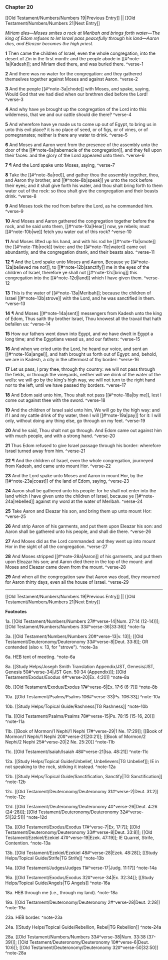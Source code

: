 ### Chapter 20

[[Old Testament/Numbers/Numbers 19|Previous Entry]]  ||  [[Old Testament/Numbers/Numbers 21|Next Entry]]

*Miriam dies—Moses smites a rock at Meribah and brings forth water—The king of Edom refuses to let Israel pass peacefully through his land—Aaron dies, and Eleazar becomes the high priest.*

**1**  Then came the children of Israel, even the whole congregation, into the desert of Zin in the first month: and the people abode in [[#^note-1a|Kadesh]]; and Miriam died there, and was buried there. ^verse-1

**2**  And there was no water for the congregation: and they gathered themselves together against Moses and against Aaron. ^verse-2

**3**  And the people [[#^note-3a|chode]] with Moses, and spake, saying, Would God that we had died when our brethren died before the Lord! ^verse-3

**4**  And why have ye brought up the congregation of the Lord into this wilderness, that we and our cattle should die there? ^verse-4

**5**  And wherefore have ye made us to come up out of Egypt, to bring us in unto this evil place? it is no place of seed, or of figs, or of vines, or of pomegranates; neither is there any water to drink. ^verse-5

**6**  And Moses and Aaron went from the presence of the assembly unto the door of the [[#^note-6a|tabernacle of the congregation]], and they fell upon their faces: and the glory of the Lord appeared unto them. ^verse-6

**7**  ¶ And the Lord spake unto Moses, saying, ^verse-7

**8**  Take the [[#^note-8a|rod]], and gather thou the assembly together, thou, and Aaron thy brother, and [[#^note-8b|speak]] ye unto the rock before their eyes; and it shall give forth his water, and thou shalt bring forth to them water out of the rock: so thou shalt give the congregation and their beasts drink. ^verse-8

**9**  And Moses took the rod from before the Lord, as he commanded him. ^verse-9

**10**  And Moses and Aaron gathered the congregation together before the rock, and he said unto them, [[#^note-10a|Hear]] now, ye rebels; must [[#^note-10b|we]] fetch you water out of this rock? ^verse-10

**11**  And Moses lifted up his hand, and with his rod he [[#^note-11a|smote]] the [[#^note-11b|rock]] twice: and the [[#^note-11c|water]] came out abundantly, and the congregation drank, and their beasts also. ^verse-11

**12**  ¶ And the Lord spake unto Moses and Aaron, Because ye [[#^note-12a|believed me not]], to [[#^note-12b|sanctify]] me in the eyes of the children of Israel, therefore ye shall not [[#^note-12c|bring]] this congregation into the [[#^note-12d|land]] which I have given them. ^verse-12

**13**  This is the water of [[#^note-13a|Meribah]]; because the children of Israel [[#^note-13b|strove]] with the Lord, and he was sanctified in them. ^verse-13

**14**  ¶ And Moses [[#^note-14a|sent]] messengers from Kadesh unto the king of Edom, Thus saith thy brother Israel, Thou knowest all the travail that hath befallen us: ^verse-14

**15**  How our fathers went down into Egypt, and we have dwelt in Egypt a long time; and the Egyptians vexed us, and our fathers: ^verse-15

**16**  And when we cried unto the Lord, he heard our voice, and sent an [[#^note-16a|angel]], and hath brought us forth out of Egypt: and, behold, we are in Kadesh, a city in the uttermost of thy border: ^verse-16

**17**  Let us pass, I pray thee, through thy country: we will not pass through the fields, or through the vineyards, neither will we drink of the water of the wells: we will go by the king's high way, we will not turn to the right hand nor to the left, until we have passed thy borders. ^verse-17

**18**  And Edom said unto him, Thou shalt not pass [[#^note-18a|by me]], lest I come out against thee with the sword. ^verse-18

**19**  And the children of Israel said unto him, We will go by the high way: and if I and my cattle drink of thy water, then I will [[#^note-19a|pay]] for it: I will only, without doing any thing else, go through on my feet. ^verse-19

**20**  And he said, Thou shalt not go through. And Edom came out against him with much people, and with a strong hand. ^verse-20

**21**  Thus Edom refused to give Israel passage through his border: wherefore Israel turned away from him. ^verse-21

**22**  ¶ And the children of Israel, even the whole congregation, journeyed from Kadesh, and came unto mount Hor. ^verse-22

**23**  And the Lord spake unto Moses and Aaron in mount Hor, by the [[#^note-23a|coast]] of the land of Edom, saying, ^verse-23

**24**  Aaron shall be gathered unto his people: for he shall not enter into the land which I have given unto the children of Israel, because ye [[#^note-24a|rebelled]] against my word at the water of Meribah. ^verse-24

**25**  Take Aaron and Eleazar his son, and bring them up unto mount Hor: ^verse-25

**26**  And strip Aaron of his garments, and put them upon Eleazar his son: and Aaron shall be gathered unto his people, and shall die there. ^verse-26

**27**  And Moses did as the Lord commanded: and they went up into mount Hor in the sight of all the congregation. ^verse-27

**28**  And Moses stripped [[#^note-28a|Aaron]] of his garments, and put them upon Eleazar his son; and Aaron died there in the top of the mount: and Moses and Eleazar came down from the mount. ^verse-28

**29**  And when all the congregation saw that Aaron was dead, they mourned for Aaron thirty days, even all the house of Israel. ^verse-29


---
[[Old Testament/Numbers/Numbers 19|Previous Entry]]  ||  [[Old Testament/Numbers/Numbers 21|Next Entry]]


**Footnotes**


1a. [[Old Testament/Numbers/Numbers 27#^verse-14|Num. 27:14 (12-14)]]; [[Old Testament/Numbers/Numbers 33#^verse-36|33:36]] ^note-1a

3a. [[Old Testament/Numbers/Numbers 20#^verse-13|v. 13]]; [[Old Testament/Deuteronomy/Deuteronomy 33#^verse-8|Deut. 33:8]]; OR contended (also v. 13, for "strove").  ^note-3a

6a. HEB tent of meeting. ^note-6a

8a. [[Study Helps/Joseph Smith Translation Appendix/JST, Genesis/JST, Genesis 50#^verse-34|JST Gen. 50:34 (Appendix)]]; [[Old Testament/Exodus/Exodus 4#^verse-20|Ex. 4:20]] ^note-8a

8b. [[Old Testament/Exodus/Exodus 17#^verse-6|Ex. 17:6 (6-7)]] ^note-8b

10a. [[Old Testament/Psalms/Psalms 106#^verse-33|Ps. 106:33]] ^note-10a

10b. [[Study Helps/Topical Guide/Rashness|TG Rashness]] ^note-10b

11a. [[Old Testament/Psalms/Psalms 78#^verse-15|Ps. 78:15 (15-16, 20)]] ^note-11a

11b. [[Book of Mormon/1 Nephi/1 Nephi 17#^verse-29|1 Ne. 17:29]]; [[Book of Mormon/1 Nephi/1 Nephi 20#^verse-21|20:21]]; [[Book of Mormon/2 Nephi/2 Nephi 25#^verse-20|2 Ne. 25:20]] ^note-11b

11c. [[Old Testament/Isaiah/Isaiah 48#^verse-21|Isa. 48:21]] ^note-11c

12a. [[Study Helps/Topical Guide/Unbelief, Unbelievers|TG Unbelief]]; IE in not speaking to the rock, striking it instead.  ^note-12a

12b. [[Study Helps/Topical Guide/Sanctification, Sanctify|TG Sanctification]] ^note-12b

12c. [[Old Testament/Deuteronomy/Deuteronomy 31#^verse-2|Deut. 31:2]] ^note-12c

12d. [[Old Testament/Deuteronomy/Deuteronomy 4#^verse-26|Deut. 4:26 (24-28)]]; [[Old Testament/Deuteronomy/Deuteronomy 32#^verse-51|32:51]] ^note-12d

13a. [[Old Testament/Exodus/Exodus 17#^verse-7|Ex. 17:7]]; [[Old Testament/Deuteronomy/Deuteronomy 33#^verse-8|Deut. 33:8]]; [[Old Testament/Ezekiel/Ezekiel 47#^verse-19|Ezek. 47:19]]; IE Quarrel, Strife, Contention.  ^note-13a

13b. [[Old Testament/Ezekiel/Ezekiel 48#^verse-28|Ezek. 48:28]]; [[Study Helps/Topical Guide/Strife|TG Strife]] ^note-13b

14a. [[Old Testament/Judges/Judges 11#^verse-17|Judg. 11:17]] ^note-14a

16a. [[Old Testament/Exodus/Exodus 32#^verse-34|Ex. 32:34]]; [[Study Helps/Topical Guide/Angels|TG Angels]] ^note-16a

18a. HEB through me (i.e., through my land). ^note-18a

19a. [[Old Testament/Deuteronomy/Deuteronomy 2#^verse-28|Deut. 2:28]] ^note-19a

23a. HEB border. ^note-23a

24a. [[Study Helps/Topical Guide/Rebellion, Rebel|TG Rebellion]] ^note-24a

28a. [[Old Testament/Numbers/Numbers 33#^verse-38|Num. 33:38 (37-39)]]; [[Old Testament/Deuteronomy/Deuteronomy 10#^verse-6|Deut. 10:6]]; [[Old Testament/Deuteronomy/Deuteronomy 32#^verse-50|32:50]] ^note-28a